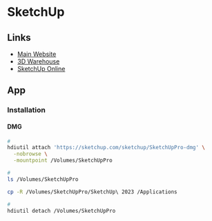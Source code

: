 # SketchUp

## Links

- [Main Website](https://sketchup.com)
- [3D Warehouse](https://3dwarehouse.sketchup.com)
- [SketchUp Online](https://app.sketchup.com/app)

<!--
https://xr.sketchup.com
-->

## App

### Installation

#### DMG

```sh
#
hdiutil attach 'https://sketchup.com/sketchup/SketchUpPro-dmg' \
  -nobrowse \
  -mountpoint /Volumes/SketchUpPro

#
ls /Volumes/SketchUpPro

cp -R /Volumes/SketchUpPro/SketchUp\ 2023 /Applications

#
hdiutil detach /Volumes/SketchUpPro
```
